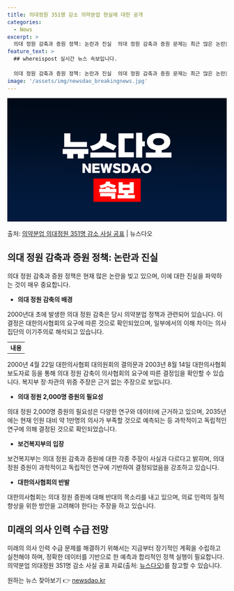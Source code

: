```yaml
---
title: 의대정원 351명 감소 의약분업 현실에 대한 공개
categories:
  - News
excerpt: >
  의대 정원 감축과 증원 정책: 논란과 진실  의대 정원 감축과 증원 문제는 최근 많은 논란을 일으키고 있습니…
feature_text: >
  ## whereispost 실시간 뉴스 속보입니다.

  의대 정원 감축과 증원 정책: 논란과 진실  의대 정원 감축과 증원 문제는 최근 많은 논란을 일으키고 있습니…
image: '/assets/img/newsdao_breakingnews.jpg'
---
```


![뉴스다오 속보](/assets/img/newsdao_breakingnews.jpg)

<p>출처: <a href="https://newsdao.kr/4517" rel="dofollow">의약분업 의대정원 351명 감소 사실 공표</a> | 뉴스다오</p>

<h2 data-ke-size="size26">의대 정원 감축과 증원 정책: 논란과 진실</h2>

의대 정원 감축과 증원 정책은 현재 많은 논란을 빚고 있으며, 이에 대한 진실을 파악하는 것이 매우 중요합니다.

<ul>
  <li><b>의대 정원 감축의 배경</b></li>
</ul>

<p data-ke-size="size16">2000년대 초에 발생한 의대 정원 감축은 당시 의약분업 정책과 관련되어 있습니다. 이 결정은 대한의사협회의 요구에 따른 것으로 확인되었으며, 일부에서의 이해 차이는 의사 집단의 이기주의로 해석되고 있습니다.</p>

<table>
  <tr>
    <td style="text-align: center; height: 17px;"><b>내용</b></td>
  </tr>
</table>

<p data-ke-size="size16">2000년 4월 22일 대한의사협회 대의원회의 결의문과 2003년 8월 14일 대한의사협회 보도자료 등을 통해 의대 정원 감축이 의사협회의 요구에 따른 결정임을 확인할 수 있습니다. 복지부 장·차관의 위증 주장은 근거 없는 주장으로 보입니다.</p>

<ul>
  <li><b>의대 정원 2,000명 증원의 필요성</b></li>
</ul>

<p data-ke-size="size16">의대 정원 2,000명 증원의 필요성은 다양한 연구와 데이터에 근거하고 있으며, 2035년에는 현재 인원 대비 약 1만명의 의사가 부족할 것으로 예측되는 등 과학적이고 독립적인 연구에 의해 결정된 것으로 확인되었습니다.</p>

<ul>
  <li><b>보건복지부의 입장</b></li>
</ul>

<p data-ke-size="size16">보건복지부는 의대 정원 감축과 증원에 대한 각종 주장이 사실과 다르다고 밝히며, 의대 정원 증원이 과학적이고 독립적인 연구에 기반하여 결정되었음을 강조하고 있습니다.</p>

<ul>
  <li><b>대한의사협회의 반발</b></li>
</ul>

<p data-ke-size="size16">대한의사협회는 의대 정원 증원에 대해 반대의 목소리를 내고 있으며, 의료 인력의 질적 향상을 위한 방안을 고려해야 한다는 주장을 하고 있습니다.</p>

<h2 data-ke-size="size26">미래의 의사 인력 수급 전망</h2>

<p data-ke-size="size16">미래의 의사 인력 수급 문제를 해결하기 위해서는 지금부터 장기적인 계획을 수립하고 실천해야 하며, 정확한 데이터를 기반으로 한 예측과 합리적인 정책 실행이 필요합니다. 의약분업 의대정원 351명 감소 사실 공표 자료(출처: <a href="https://newsdao.kr/4517">뉴스다오</a>)를 참고할 수 있습니다.</p> 

원하는 뉴스 찾아보기 👉 <a href="https://newsdao.kr" rel="dofollow">newsdao.kr</a>



